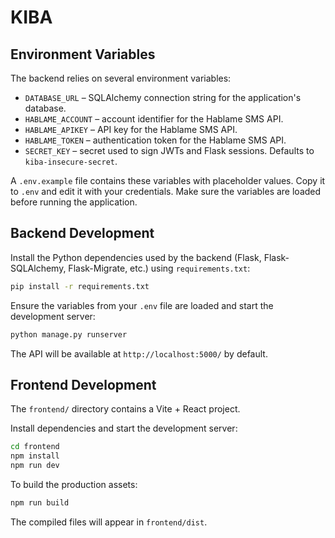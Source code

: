 # KIBA

## Environment Variables

The backend relies on several environment variables:

- `DATABASE_URL` &ndash; SQLAlchemy connection string for the application's database.
- `HABLAME_ACCOUNT` &ndash; account identifier for the Hablame SMS API.
- `HABLAME_APIKEY` &ndash; API key for the Hablame SMS API.
- `HABLAME_TOKEN` &ndash; authentication token for the Hablame SMS API.
- `SECRET_KEY` &ndash; secret used to sign JWTs and Flask sessions. Defaults to `kiba-insecure-secret`.

A `.env.example` file contains these variables with placeholder values. Copy it to
`.env` and edit it with your credentials. Make sure the variables are loaded
before running the application.

## Backend Development

Install the Python dependencies used by the backend (Flask, Flask-SQLAlchemy,
Flask-Migrate, etc.) using `requirements.txt`:

```bash
pip install -r requirements.txt
```

Ensure the variables from your `.env` file are loaded and start the development server:

```bash
python manage.py runserver
```

The API will be available at `http://localhost:5000/` by default.

## Frontend Development

The `frontend/` directory contains a Vite + React project.

Install dependencies and start the development server:

```bash
cd frontend
npm install
npm run dev
```

To build the production assets:

```bash
npm run build
```

The compiled files will appear in `frontend/dist`.
